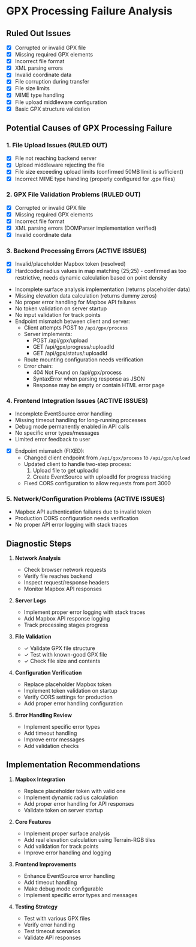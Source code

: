# GPX Processing Failure Analysis

## Ruled Out Issues
- [x] Corrupted or invalid GPX file
- [x] Missing required GPX elements
- [x] Incorrect file format
- [x] XML parsing errors
- [x] Invalid coordinate data
- [x] File corruption during transfer
- [x] File size limits
- [x] MIME type handling
- [x] File upload middleware configuration
- [x] Basic GPX structure validation

## Potential Causes of GPX Processing Failure

### 1. File Upload Issues (RULED OUT)
- [x] File not reaching backend server
- [x] Upload middleware rejecting the file
- [x] File size exceeding upload limits (confirmed 50MB limit is sufficient)
- [x] Incorrect MIME type handling (properly configured for .gpx files)

### 2. GPX File Validation Problems (RULED OUT)
- [x] Corrupted or invalid GPX file
- [x] Missing required GPX elements
- [x] Incorrect file format
- [x] XML parsing errors (DOMParser implementation verified)
- [x] Invalid coordinate data

### 3. Backend Processing Errors (ACTIVE ISSUES)
- [x] Invalid/placeholder Mapbox token (resolved)
- [x] Hardcoded radius values in map matching (25;25) - confirmed as too restrictive, needs dynamic calculation based on point density
- Incomplete surface analysis implementation (returns placeholder data)
- Missing elevation data calculation (returns dummy zeros)
- No proper error handling for Mapbox API failures
- No token validation on server startup
- No input validation for track points
- Endpoint mismatch between client and server:
  - Client attempts POST to `/api/gpx/process`
  - Server implements:
    - POST /api/gpx/upload
    - GET /api/gpx/progress/:uploadId
    - GET /api/gpx/status/:uploadId
  - Route mounting configuration needs verification
  - Error chain:
    - 404 Not Found on /api/gpx/process
    - SyntaxError when parsing response as JSON
    - Response may be empty or contain HTML error page

### 4. Frontend Integration Issues (ACTIVE ISSUES)
- Incomplete EventSource error handling
- Missing timeout handling for long-running processes
- Debug mode permanently enabled in API calls
- No specific error types/messages
- Limited error feedback to user
- [x] Endpoint mismatch (FIXED): 
  - Changed client endpoint from `/api/gpx/process` to `/api/gpx/upload`
  - Updated client to handle two-step process:
    1. Upload file to get uploadId
    2. Create EventSource with uploadId for progress tracking
  - Fixed CORS configuration to allow requests from port 3000

### 5. Network/Configuration Problems (ACTIVE ISSUES)
- Mapbox API authentication failures due to invalid token
- Production CORS configuration needs verification
- No proper API error logging with stack traces

## Diagnostic Steps

1. **Network Analysis**
   - Check browser network requests
   - Verify file reaches backend
   - Inspect request/response headers
   - Monitor Mapbox API responses

2. **Server Logs**
   - Implement proper error logging with stack traces
   - Add Mapbox API response logging
   - Track processing stages progress

3. **File Validation**
   - ✓ Validate GPX file structure
   - ✓ Test with known-good GPX file
   - ✓ Check file size and contents

4. **Configuration Verification**
   - Replace placeholder Mapbox token
   - Implement token validation on startup
   - Verify CORS settings for production
   - Add proper error handling configuration

5. **Error Handling Review**
   - Implement specific error types
   - Add timeout handling
   - Improve error messages
   - Add validation checks

## Implementation Recommendations

1. **Mapbox Integration**
   - Replace placeholder token with valid one
   - Implement dynamic radius calculation
   - Add proper error handling for API responses
   - Validate token on server startup

2. **Core Features**
   - Implement proper surface analysis
   - Add real elevation calculation using Terrain-RGB tiles
   - Add validation for track points
   - Improve error handling and logging

3. **Frontend Improvements**
   - Enhance EventSource error handling
   - Add timeout handling
   - Make debug mode configurable
   - Implement specific error types and messages

4. **Testing Strategy**
   - Test with various GPX files
   - Verify error handling
   - Test timeout scenarios
   - Validate API responses
